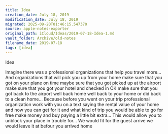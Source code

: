 ```yaml
---
title: Idea
creation_date: July 18, 2019
modification_date: July 18, 2019
migrated: 2025-09-20T01:46:15.547370
source: apple-notes-exporter
original_path: iCloud/Ideas/2019-07-18-Idea-1.md
vault_folder: Archive/old-notes
filename_date: 2019-07-18
tags: [idea]
---
```



Idea

Imagine there was a professional organizations that help you travel more… And organizations that will pick you up from your home make sure that you got on your plane on time maybe sure that you got picked up at the airport make sure that you got your hotel and checked in OK make sure that you got back to the airport well back home well back to your home or did back to a clean home… Because before you went on your trip professional organization work with you on a text saying the rental value of your home and now you can get for it and what kind of trip you would be able to go for free make money and buy paying a little bit extra… This would allow you to unblock your place in trouble for… We would fit for the guest arrive we would leave it at befour you arrived home 
